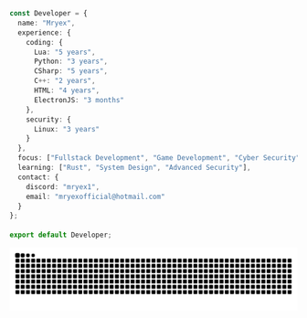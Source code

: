 ```ts
const Developer = {
  name: "Mryex",
  experience: {
    coding: {
      Lua: "5 years",
      Python: "3 years",
      CSharp: "5 years",
      C++: "2 years",
      HTML: "4 years",
      ElectronJS: "3 months"
    },
    security: {
      Linux: "3 years"
    }
  },
  focus: ["Fullstack Development", "Game Development", "Cyber Security"],
  learning: ["Rust", "System Design", "Advanced Security"],
  contact: {
    discord: "mryex1",
    email: "mryexofficial@hotmail.com"
  }
};

export default Developer;
```







<picture>
  <source media="(prefers-color-scheme: dark)" srcset="https://raw.githubusercontent.com/oztturk/oztturk/output/github-snake-dark.svg" />
  <source media="(prefers-color-scheme: light)" srcset="https://raw.githubusercontent.com/oztturk/oztturk/output/github-snake.svg" />
  <img alt="github-snake" src="https://raw.githubusercontent.com/jrbemal/jrbemal/output/github-snake.svg" />
</picture>
